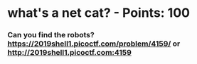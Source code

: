  
# what's a net cat? - Points: 100

### Can you find the robots? https://2019shell1.picoctf.com/problem/4159/ or http://2019shell1.picoctf.com:4159

